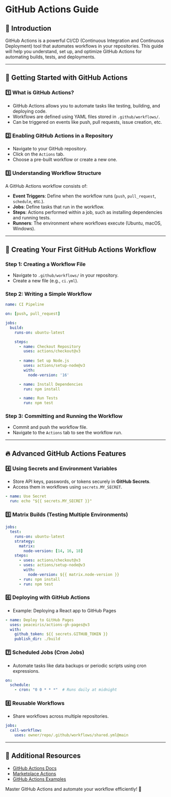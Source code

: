 # GitHub Actions Guide

## 📌 Introduction

GitHub Actions is a powerful CI/CD (Continuous Integration and Continuous Deployment) tool that automates workflows in your repositories. This guide will help you understand, set up, and optimize GitHub Actions for automating builds, tests, and deployments.

---

## 🏁 Getting Started with GitHub Actions

### 1️⃣ **What is GitHub Actions?**
- GitHub Actions allows you to automate tasks like testing, building, and deploying code.
- Workflows are defined using YAML files stored in `.github/workflows/`.
- Can be triggered on events like push, pull requests, issue creation, etc.

### 2️⃣ **Enabling GitHub Actions in a Repository**
- Navigate to your GitHub repository.
- Click on the `Actions` tab.
- Choose a pre-built workflow or create a new one.

### 3️⃣ **Understanding Workflow Structure**
A GitHub Actions workflow consists of:
- **Event Triggers**: Define when the workflow runs (`push`, `pull_request`, `schedule`, etc.).
- **Jobs**: Define tasks that run in the workflow.
- **Steps**: Actions performed within a job, such as installing dependencies and running tests.
- **Runners**: The environment where workflows execute (Ubuntu, macOS, Windows).

---

## 🚀 Creating Your First GitHub Actions Workflow

### **Step 1: Creating a Workflow File**
- Navigate to `.github/workflows/` in your repository.
- Create a new file (e.g., `ci.yml`).

### **Step 2: Writing a Simple Workflow**
```yaml
name: CI Pipeline

on: [push, pull_request]

jobs:
  build:
    runs-on: ubuntu-latest

    steps:
      - name: Checkout Repository
        uses: actions/checkout@v3
      
      - name: Set up Node.js
        uses: actions/setup-node@v3
        with:
          node-version: '16'

      - name: Install Dependencies
        run: npm install

      - name: Run Tests
        run: npm test
```

### **Step 3: Committing and Running the Workflow**
- Commit and push the workflow file.
- Navigate to the `Actions` tab to see the workflow run.

---

## 🔥 Advanced GitHub Actions Features

### 4️⃣ **Using Secrets and Environment Variables**
- Store API keys, passwords, or tokens securely in **GitHub Secrets**.
- Access them in workflows using `secrets.MY_SECRET`.
```yaml
- name: Use Secret
  run: echo "${{ secrets.MY_SECRET }}"
```

### 5️⃣ **Matrix Builds (Testing Multiple Environments)**
```yaml
jobs:
  test:
    runs-on: ubuntu-latest
    strategy:
      matrix:
        node-version: [14, 16, 18]
    steps:
      - uses: actions/checkout@v3
      - uses: actions/setup-node@v3
        with:
          node-version: ${{ matrix.node-version }}
      - run: npm install
      - run: npm test
```

### 6️⃣ **Deploying with GitHub Actions**
- Example: Deploying a React app to GitHub Pages
```yaml
- name: Deploy to GitHub Pages
  uses: peaceiris/actions-gh-pages@v3
  with:
    github_token: ${{ secrets.GITHUB_TOKEN }}
    publish_dir: ./build
```

### 7️⃣ **Scheduled Jobs (Cron Jobs)**
- Automate tasks like data backups or periodic scripts using cron expressions.
```yaml
on:
  schedule:
    - cron: "0 0 * * *"  # Runs daily at midnight
```

### 8️⃣ **Reusable Workflows**
- Share workflows across multiple repositories.
```yaml
jobs:
  call-workflow:
    uses: owner/repo/.github/workflows/shared.yml@main
```

---

## 📖 Additional Resources
- [GitHub Actions Docs](https://docs.github.com/en/actions)
- [Marketplace Actions](https://github.com/marketplace?type=actions)
- [GitHub Actions Examples](https://github.com/actions)

Master GitHub Actions and automate your workflow efficiently! 🚀